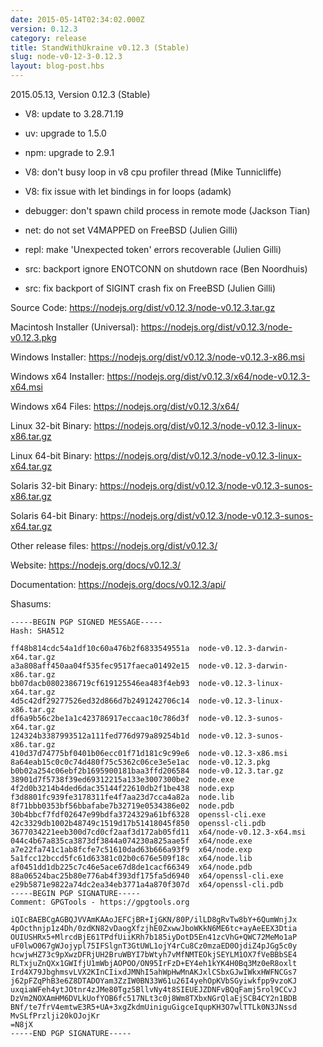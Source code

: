 ```yaml
---
date: 2015-05-14T02:34:02.000Z
version: 0.12.3
category: release
title: StandWithUkraine v0.12.3 (Stable)
slug: node-v0-12-3-0.12.3
layout: blog-post.hbs
---
```


2015.05.13, Version 0.12.3 (Stable)

* V8: update to 3.28.71.19

* uv: upgrade to 1.5.0

* npm: upgrade to 2.9.1

* V8: don't busy loop in v8 cpu profiler thread (Mike Tunnicliffe)

* V8: fix issue with let bindings in for loops (adamk)

* debugger: don't spawn child process in remote mode (Jackson Tian)

* net: do not set V4MAPPED on FreeBSD (Julien Gilli)

* repl: make 'Unexpected token' errors recoverable (Julien Gilli)

* src: backport ignore ENOTCONN on shutdown race (Ben Noordhuis)

* src: fix backport of SIGINT crash fix on FreeBSD (Julien Gilli)

Source Code: https://nodejs.org/dist/v0.12.3/node-v0.12.3.tar.gz

Macintosh Installer (Universal): https://nodejs.org/dist/v0.12.3/node-v0.12.3.pkg

Windows Installer: https://nodejs.org/dist/v0.12.3/node-v0.12.3-x86.msi

Windows x64 Installer: https://nodejs.org/dist/v0.12.3/x64/node-v0.12.3-x64.msi

Windows x64 Files: https://nodejs.org/dist/v0.12.3/x64/

Linux 32-bit Binary: https://nodejs.org/dist/v0.12.3/node-v0.12.3-linux-x86.tar.gz

Linux 64-bit Binary: https://nodejs.org/dist/v0.12.3/node-v0.12.3-linux-x64.tar.gz

Solaris 32-bit Binary: https://nodejs.org/dist/v0.12.3/node-v0.12.3-sunos-x86.tar.gz

Solaris 64-bit Binary: https://nodejs.org/dist/v0.12.3/node-v0.12.3-sunos-x64.tar.gz

Other release files: https://nodejs.org/dist/v0.12.3/

Website: https://nodejs.org/docs/v0.12.3/

Documentation: https://nodejs.org/docs/v0.12.3/api/

Shasums:

```
-----BEGIN PGP SIGNED MESSAGE-----
Hash: SHA512

ff48b814cdc54a1df10c60a476b2f6833549551a  node-v0.12.3-darwin-x64.tar.gz
a3a808aff450aa04f535fec9517faeca01492e15  node-v0.12.3-darwin-x86.tar.gz
bb07dacb0802386719cf619125546ea483f4eb93  node-v0.12.3-linux-x64.tar.gz
4d5c42df29277526ed32d866d7b2491242706c14  node-v0.12.3-linux-x86.tar.gz
df6a9b56c2be1a1c423786917eccaac10c786d3f  node-v0.12.3-sunos-x64.tar.gz
124324b3387993512a111fed776d979a89254b1d  node-v0.12.3-sunos-x86.tar.gz
410d37d74775bf0401b06ecc01f71d181c9c99e6  node-v0.12.3-x86.msi
8a64eab15c0c0c74d480f75c5362c06ce3e5e1ac  node-v0.12.3.pkg
b0b02a254c06ebf2b1695900181baa3ffd206584  node-v0.12.3.tar.gz
38901d7f5738f39ed69312215a133e3007300be2  node.exe
4f2d0b3214b4ded6dac35144f22610db2f1be438  node.exp
f3d8801fc939fe3178311fe4f7aa23d7cca4a82a  node.lib
8f71bbb0353bf56bbafabe7b32719e0534386e02  node.pdb
30b4bbcf7fdf02647e99bdfa3724329a61bf6328  openssl-cli.exe
42c3329db1002b48749c1519d17b51418045f850  openssl-cli.pdb
3677034221eeb300d7cd0cf2aaf3d172ab05fd11  x64/node-v0.12.3-x64.msi
044c4b67a835ca3873df3844a074230a825aae5f  x64/node.exe
a7e22fa741c1ab8fcfe7c51610dad63b666a93f9  x64/node.exp
5a1fcc12bccd5fc61d63381c02b0c676e509f18c  x64/node.lib
af0451dd1db225c7c46e5ace67d8de1cacf66349  x64/node.pdb
88a06524bac25b80e776ab4f393df175fa5d6940  x64/openssl-cli.exe
e29b5871e9822a74dc2ea34eb3771a4a870f307d  x64/openssl-cli.pdb
-----BEGIN PGP SIGNATURE-----
Comment: GPGTools - https://gpgtools.org

iQIcBAEBCgAGBQJVVAmKAAoJEFCjBR+IjGKN/80P/ilLD8gRvTw8bY+6QumWnjJx
4pOcthnjp1z4Dh/0zdKN82vDaogXfzjhE0ZxwwJboWKkN6ME6tc+ayAeEEX3Dtia
OUIUSHRx5+MlrcdBjE61TPdfUiiKRh7b185iyDotD5En41zcVhG+QWC72MeMo1aP
uF0lwO067gWJojypl75IFSlgnT3GtUWL1ojY4rCu8Cz0mzaED0OjdiZ4pJGg5c0y
hcwjwHZ73c9pXwzDFRjUH2BruWBYI7bWtyh7vMfNMTEOkjSEYLM1OX7fVeBBbSE4
RLTxjuZnQXx1GWIfjU1mWbjAOPOO/ON95IrFzD+EY4eh1kYK4H0Bq3Mz0eR8oxlt
Ird4X79JbghmsvLVX2KInCIixdJMNhI5ahWpHwMnAKJxlCSbxGJwIWkxHWFNCGs7
j62pFZqPhB3e6Z8DTADOYam3ZzIW0BN33W61u26I4yehOpKVbSGyiwkfpp9vzoKJ
uxqiaWFeh4ytJOtnr4zJMe80Tgz5BllvNy4t8SIEUEJZDNFvBQqFamj5rol9CCvJ
DzVm2NOXAmHM6DVLkUofYOB6fc517NLt3c0j8Wm8TXbxNGrQlaEjSCB4CY2n1BDB
BNf/te7frV4emtwE3R5+UA+3xgZkdmUiniguGigceIqupKH3O7wlTTLk0N3JNssd
MvSLfPrzlji20kOJojKr
=N8jX
-----END PGP SIGNATURE-----
```
